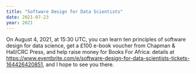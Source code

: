 ```yaml
---
title: "Software Design for Data Scientists"
date: 2021-07-23
year: 2021
---
```


On August 4, 2021, at 15:30 UTC, you can learn ten principles of software design for data science,
get a £100 e-book voucher from Chapman & Hall/CRC Press,
and help raise money for Books For Africa:
details at <https://www.eventbrite.com/e/software-design-for-data-scientists-tickets-164426420851>,
and I hope to see you there.
